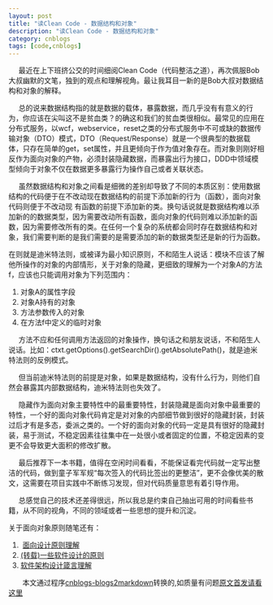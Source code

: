 ```yaml
---
layout: post
title: "读Clean Code - 数据结构和对象"
description: "读Clean Code - 数据结构和对象"
category: cnblogs
tags: [code,cnblogs]
---
```

&nbsp;&nbsp;&nbsp;&nbsp; 最近在上下班挤公交的时间细阅Clean Code（代码整洁之道），再次佩服Bob大叔幽默的文笔，独到的观点和理解视角。最让我耳目一新的是Bob大叔对数据结构和对象的解释。

&nbsp;&nbsp;&nbsp;&nbsp; 总的说来数据结构指的就是数据的载体，暴露数据，而几乎没有有意义的行为，你应该在尖叫这不是贫血类？的确这和我们的贫血类很相似。最常见的应用在分布式服务，以wcf，webservice，reset之类的分布式服务中不可或缺的数据传输对象（DTO）模式，DTO（Request/Response）就是一个很典型的数据载体，只存在简单的get，set属性，并且更倾向于作为值对象存在。而对象则刚好相反作为面向对象的产物，必须封装隐藏数据，而暴露出行为接口，DDD中领域模型倾向于对象不仅在数据更多暴露行为操作自己或者关联状态。

&nbsp;&nbsp;&nbsp;&nbsp; 虽然数据结构和对象之间看是细微的差别却导致了不同的本质区别：使用数据结构的代码便于在不改动现在数据结构的前提下添加新的行为（函数），面向对象代码则便于不改动现 有函数的前提下添加新的类。换句话说就是数据结构难以添加新的的数据类型，因为需要改动所有函数，面向对象的代码则难以添加新的函数，因为需要修改所有的类。在任何一个复杂的系统都会同时存在数据结构和对象，我们需要判断的是我们需要的是需要添加的新的数据类型还是新的行为函数。

 在则就是迪米特法则，或被译为最小知识原则，不和陌生人说话：模块不应该了解他所操作的对象的内部情形，关于对象的隐藏，更细致的理解为一个对象A的方法f，应该也只能调用对象为下列范围内：

1.  对象A的属性字段
2.  对象A持有的对象
3.  方法参数传入的对象
4.  在方法f中定义的临时对象  

&nbsp;&nbsp;&nbsp;&nbsp; 方法不应和任何调用方法返回的对象操作，换句话之和朋友说话，不和陌生人说话。比如：ctxt.getOptions().getSearchDir().getAbsolutePath()，就是迪米特法则的反例模式。

&nbsp;&nbsp;&nbsp;&nbsp; 但当前迪米特法则的前提是对象，如果是数据结构，没有什么行为，则他们自然会暴露其内部数据结构，迪米特法则也失效了。

&nbsp;&nbsp; &nbsp; 隐藏作为面向对象主要特性中的最重要特性，封装隐藏是面向对象中最重要的特性，一个好的面向对象代码肯定是对对象的内部细节做到很好的隐藏封装，封装过后才有是多态，委派之类的。一个好的面向对象的代码一定是具有很好的隐藏封装，易于测试，不稳定因素往往集中在一处很小或者固定的位置，不稳定因素的变更不会导致更大面积的修改扩散。

&nbsp;&nbsp;&nbsp;&nbsp; 最后推荐下一本书籍，值得在空闲时间看看，不能保证看完代码就一定写出整洁的代码，做到童子军军规&#8220;每次签入的代码比签出的更整洁&#8221;，更不会像优美的散文，这需要在项目实践中不断练习发现，但对代码质量意思有着引导作用。

&nbsp;&nbsp;&nbsp;&nbsp; 总感觉自己的技术还差得很远，所以我总是约束自己抽出可用的时间看些书籍，从不同的视角，不同的领域或者一些思想的提升和沉淀。

关于面向对象原则随笔还有：

1.  &nbsp;[面向设计原则理解](http://www.cnblogs.com/whitewolf/archive/2012/05/08/2489425.html)
2.  [(转载)一些软件设计的原则](http://www.cnblogs.com/whitewolf/archive/2012/05/12/2497419.html)
3.  [软件架构设计箴言理解](http://www.cnblogs.com/whitewolf/archive/2012/06/02/2532244.html)

&nbsp;&nbsp;&nbsp;&nbsp;&nbsp;&nbsp;&nbsp;本文通过程序[cnblogs-blogs2markdown](https://github.com/greengerong/cnblogs-blogs2markdown "cnblogs-blogs2markdown")转换的,如质量有问题[原文首发请看这里](http://www.cnblogs.com/whitewolf/archive/2012/07/12/2588896.html "原文首发")